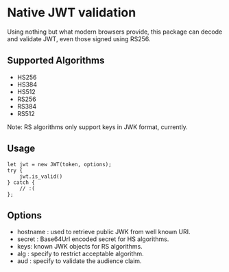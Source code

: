 Native JWT validation
=====================

Using nothing but what modern browsers provide, this package can decode and
validate JWT, even those signed using RS256.

Supported Algorithms
--------------------

 - HS256
 - HS384
 - HS512
 - RS256
 - RS384
 - RS512

Note: RS algorithms only support keys in JWK format, currently.

Usage
-----

    let jwt = new JWT(token, options);
    try {
        jwt.is_valid()
    } catch {
        // :(
    };


Options
-------

 - hostname : used to retrieve public JWK from well known URI.
 - secret : Base64Url encoded secret for HS algorithms.
 - keys: known JWK objects for RS algorithms.
 - alg : specify to restrict acceptable algorithm.
 - aud : specify to validate the audience claim.

